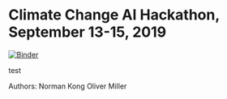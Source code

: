 # Climate Change AI Hackathon, September 13-15, 2019

[![Binder](https://mybinder.org/badge_logo.svg)](https://mybinder.org/v2/gh/kongnorman/ClimateChangeHack/master)

test

Authors:
Norman Kong
Oliver Miller
